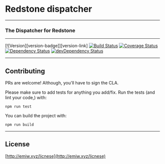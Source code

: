 # Redstone dispatcher
---

### The Dispatcher for Redstone

[//]: # "ProTip(tm): This is how you make a comment in markdown. Anything between the quotes is ignored."

---
[![Version][version-badge]][version-link]
[![Build Status][build-badge]][build-link]
[![Coverage Status][coverage-badge]][coverage-link]
[![Dependency Status][deps-badge]](deps-link)
[![devDependency Status][devDeps-badge]][devDeps-link]

[build-badge]: https://travis-ci.org/emiw/redstone-dispatcher.svg                  "Travis CI Build Status"
[build-link]: https://travis-ci.org/emiw/redstone-dispatcher                       "Travis CI Build Status"

[deps-badge]: https://david-dm.org/emiw/redstone-dispatcher.svg                    "Dependency Status"
[deps-link]: https://david-dm.org/emiw/redstone-dispatcher                         "Dependency Status"

[devDeps-badge]: https://david-dm.org/emiw/redstone-dispatcher/dev-status.svg      "devDependency Status"
[devDeps-link]: https://david-dm.org/emiw/redstone-dispatcher#info=devDependencies "devDependency Status"

[//]: # "This comes last, as it's really long"

[coverage-badge]: https://coveralls.io/repos/emiw/redstone-dispatcher/badge.svg?branch=master&service=github "Code Coverage"
[coverage-link]: https://coveralls.io/github/emiw/redstone-dispatcher?branch=master                          "Code Coverage"


---

## Contributing

PRs are welcome! Although, you'll have to sign the CLA.

Please make sure to add tests for anything you add/fix. Run the tests (and lint your code,) with:

    npm run test


You can build the project with:

    npm run build


---

## License

[http://emiw.xyz/licnese](http://emiw.xyz/licnese)

